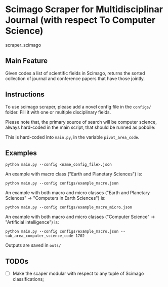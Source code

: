 # Scimago Scraper for Multidisciplinar Journal (with respect To Computer Science)
scraper_scimago


## Main Feature

Given codes a list of scientific fields in Scimago, returns the sorted collection of journal and conference papers that have those jointly. 


## Instructions

To use scimago scraper, please add a novel config file in the ```configs/``` folder. Fill it with one or multiple disciplinary fields.


Please note that, the primary source of search will be computer science, always hard-coded in the main script, that should be runned as pobbile:

This is hard-coded into ```main.py```, in the variable  ```pivot_area_code```.


## Examples

```
python main.py --config <name_config_file>.json
```


An example with macro class ("Earth and Planetary Sciences") is:

```
python main.py --config configs/example_macro.json
```



An example with both macro and micro classes ("Earth and Planetary Sciences" -> "Computers in Earth Sciences") is:

```
python main.py --config configs/example_macro_micro.json
```


An example with both macro and micro classes ("Computer Science" -> "Artificial intelligence") is:

```
python main.py --config configs/example_macro.json --sub_area_computer_science_code 1702
```

Outputs are saved in ```outs/```

## TODOs

- [ ] Make the scaper modular with respect to any tuple of Scimago classifications;
